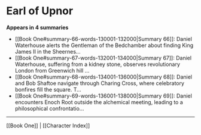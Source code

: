 # Earl of Upnor

**Appears in 4 summaries**

- [[Book One#summary-66-words-130001-132000|Summary 66]]: Daniel Waterhouse alerts the Gentleman of the Bedchamber about finding King James II in the Sheernes...
- [[Book One#summary-67-words-132001-134000|Summary 67]]: Daniel Waterhouse, suffering from a kidney stone, observes revolutionary London from Greenwich hill ...
- [[Book One#summary-68-words-134001-136000|Summary 68]]: Daniel and Bob Shaftoe navigate through Charing Cross, where celebratory bonfires fill the square. T...
- [[Book One#summary-69-words-136001-138000|Summary 69]]: Daniel encounters Enoch Root outside the alchemical meeting, leading to a philosophical confrontatio...

---
[[Book One]] | [[Character Index]]
